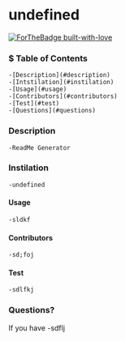 # undefined
  [![ForTheBadge built-with-love](http://ForTheBadge.com/images/badges/built-with-love.svg)](https://GitHub.com/Naereen/)
  ### $ Table of Contents
    -[Description](#description)
    -[Intstilation](#instilation)
    -[Usage](#usage)
    -[Contributors](#contributors)
    -[Test](#test)
    -[Questions](#questions)
  ### Description
    -ReadMe Generator
  ### Instilation
    -undefined
  #### Usage
    -sldkf
  #### Contributors
    -sd;foj
  #### Test
    -sdlfkj
  ### Questions?
  If you have
    -sdflj
  
